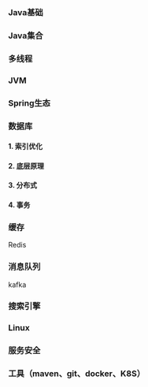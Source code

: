 ### Java基础

### Java集合

### 多线程

### JVM

### Spring生态

### 数据库

#### 1. 索引优化

#### 2. 底层原理

#### 3. 分布式

#### 4. 事务

### 缓存

Redis



### 消息队列

kafka



### 搜索引擎



### Linux



### 服务安全



### 工具（maven、git、docker、K8S）